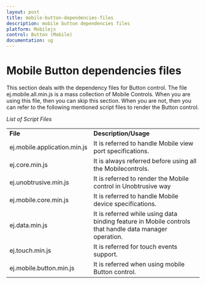 ```yaml
---
layout: post
title: mobile-button-dependencies-files
description: mobile button dependencies files
platform: Mobilejs
control: Button (Mobile)
documentation: ug
---
```


# Mobile Button dependencies files

This section deals with the dependency files for Button control. The file ej.mobile.all.min.js is a mass collection of Mobile Controls. When you are using this file, then you can skip this section. When you are not, then you can refer to the following mentioned script files to render the Button control.

_List of Script Files_

<table>
<tr>
<td>
<b>File</b></td><td>
<b>Description/Usage</b></td></tr>
<tr>
<td>
ej.mobile.application.min.js</td><td>
It is referred to handle Mobile view port specifications.</td></tr>
<tr>
<td>
ej.core.min.js</td><td>
It is always referred before using all the Mobilecontrols.</td></tr>
<tr>
<td>
ej.unobtrusive.min.js</td><td>
It is referred to render the Mobile control in Unobtrusive way</td></tr>
<tr>
<td>
ej.mobile.core.min.js</td><td>
It is referred to handle Mobile device specifications.</td></tr>
<tr>
<td>
ej.data.min.js</td><td>
It is referred while using data binding feature in Mobile controls that handle data manager operation.</td></tr>
<tr>
<td>
ej.touch.min.js</td><td>
It is referred for touch events support.</td></tr>
<tr>
<td>
ej.mobile.button.min.js</td><td>
It is referred when using mobile Button control.</td></tr>
</table>


